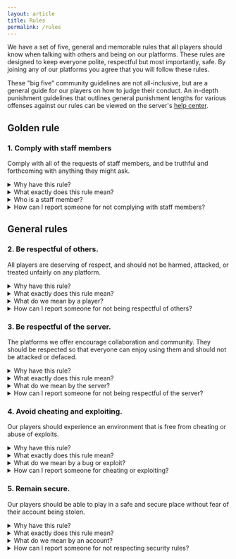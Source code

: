 ```yaml
---
layout: article
title: Rules
permalink: /rules
---
```


We have a set of five, general and memorable rules that all players should know when talking with others and being on our platforms. These rules are designed to keep everyone polite, respectful but most importantly, safe. By joining any of our platforms you agree that you will follow these rules.

These "big five" community guidelines are not all-inclusive, but are a general guide for our players on how to judge their conduct. An in-depth punishment guidelines that outlines general punishment lengths for various offenses against our rules can be viewed on the server's [help center](../hc/rules-and-regulations#punishment-guidelines).

## Golden rule

### 1. Comply with staff members
Comply with all of the requests of staff members, and be truthful and forthcoming with anything they might ask.

<details>
  <summary>Why have this rule?</summary>
      <p>The goal of staff members is to keep the community a safe place and promote an enjoyable experience for all of our players. When everyone cooperates with staff members, they are better able to keep the community secure.</p>
      <p>Staff members will never ask for personal information or any credentials to your account. File a <a href="{{ site.baseurl }}/report">report</a> immediately if this happens.</p>
</details>

<details>
  <summary>What exactly does this rule mean?</summary>
      <p>All of our staff members act with the whole community in mind. Try to assist by doing the following:</p>
        <ul>
          <li>Answer their questions or recall any events you remember</li>
          <li>Remaining truthful</li>
          <li>Actively reporting rule-breaking behavior</li>
        </ul>
      <p>Some things don’t help our staff members, however. Try to avoid the following:</p>
        <ul>
          <li>Mini-modding, trying to enforce rules for other staff members. Try to direct staff members to the rule-breaking behavior</li>
          <li>Withholding details from staff members</li>
          <li>Filing appeals or reports on behalf of someone else</li>
          <li>Evading punishments issued by staff members</li>
        </ul>
</details>

<details>
  <summary>Who is a staff member?</summary>
      <p>All staff members can be located by the prefix before their name:</p>
        <ul>
          <li>Executives will have a <span class="tag-bracket">[</span><span class="exec-primary">EXV</span><span class="tag-bracket">]</span> prefix and a <span class="exec-secondary">light red</span> name.</li>
          <li>Developers will have a <span class="tag-bracket">[</span><span class="dev-primary">DEV</span><span class="tag-bracket">]</span> prefix and a <span class="dev-secondary">light purple</span> name.</li>
          <li>Admins will have a <span class="tag-bracket">[</span><span class="admin-primary">ADM</span><span class="tag-bracket">]</span> prefix and a <span class="admin-secondary">yellow</span> name.</li>
          <li>Mods will have a <span class="tag-bracket">[</span><span class="mod-primary">MOD</span><span class="tag-bracket">]</span> prefix and a <span class="mod-secondary">lime green</span> name.</li>
        </ul>
</details>

<details>
  <summary>How can I report someone for not complying with staff members?</summary>
      <p>Here are the options given to our members if they need to file a report.</p>
        <ul>
          <li><strong><span class="special-highlight">Recommended: Online form report.</span></strong> Use the <a href="{{ site.baseurl }}/report">online form</a> to file a player report online.</li>
          <li>Open a <a href="{{ site.baseurl }}/support">support</a> topic on the forum. Only staff members can see what you share in this category, and your case will be confidential.</li>
          <li>Join the <a href="{{ site.baseurl }}/discord">Discord</a> server and send a message to a staff member. If no staff member is online, try using the <code>#support</code> channel and a staff member will handle it later.</li>
          <li>Inform an online staff member on the server.</li>
        </ul>
</details>

## General rules

### 2. Be respectful of others.
All players are deserving of respect, and should not be harmed, attacked, or treated unfairly on any platform.

<details>
  <summary>Why have this rule?</summary>
      <p>We want all of our players to feel welcome, and to be a safe place for people to communicate and have fun. Everyone should be able to make new friends and have an enjoyable experience on our servers.</p>
      <p>Think twice before sending someone something hurtful. Everyone should be able to enjoy the server safely, and everyone should be mindful of the business of other people.</p>
</details>

<details>
  <summary>What exactly does this rule mean?</summary>
      <p>All of our players should be able to experience the server in the same positive environment as everyone else. Specifically, avoid:</p>
        <ul>
          <li>Advertising other platforms or services or posting invites to servers other than this one</li>
          <li>Repeating the same or similar messages or avoiding any mute or chat filters</li>
          <li>Encouraging violence or other attacks</li>
          <li>Disrespecting privacy limits in-game and in real life</li>
          <li>Encouraging any form of self-harm</li>
          <li>Excessive swearing or caps</li>
          <li>Sharing private or personal information without their consent</li>
          <li>Framing other people or falsifying information</li>
          <li>Referring to pornography or hateful content</li>
          <li>Modifying creations of others without their approval</li>
          <li>Soliciting illegal actions</li>
          <li>Plagiarizing the content of others</li>
        </ul>
</details>

<details>
  <summary>What do we mean by a player?</summary>
      <p>A player is anyone who plays on any of our platforms, including our staff members.</p>
</details>

<details>
  <summary>How can I report someone for not being respectful of others?</summary>
      <p>Here are the options given to our players if they need to file a report.</p>
        <ul>
          <li><strong><span class="special-highlight">Recommended: Online form report.</span></strong> Use the <a href="{{ site.baseurl }}/report">online form</a> to file a player report online.</li>
          <li>Open a <a href="{{ site.baseurl }}/support">support</a> topic on the forum. Only staff members can see what you share in this category, and your case will be confidential.</li>
          <li>Join the <a href="{{ site.baseurl }}/discord">Discord</a> server and send a message to a staff member. If no staff member is online, try using the <code>#support</code> channel and a staff member will handle it later.</li>
          <li>Inform an online staff member on the server.</li>
        </ul>
</details>

### 3. Be respectful of the server.
The platforms we offer encourage collaboration and community. They should be respected so that everyone can enjoy using them and should not be attacked or defaced.

<details>
  <summary>Why have this rule?</summary>
      <p>Everyone wants to be able to enjoy the server without downtime and should have free access to the services we offer and should have access to a stable server to enjoy.</p>
</details>

<details>
  <summary>What exactly does this rule mean?</summary>
      <p>All of our players should be able to freely access a stable and lag-free server without connection issues. Specifically, avoid:</p>
        <ul>
          <li>Attempts to crash the server or cause downtime</li>
          <li>Large block edit operations</li>
          <li>Hacked clients that can cause instability</li>
          <li>Corrupting worlds or world chunks</li>
          <li>Using bot applications to spam the server</li>
        </ul>
</details>

<details>
  <summary>What do we mean by the server?</summary>
      <p>The "server" refers to all community platforms that are official to Darkstone. This includes:</p>
        <ul>
          <li>The in-game <a href="{{ site.baseurl }}/join">Minecraft</a> server</li>
          <li>The <a href="{{ site.baseurl }}/forum">forum</a> community</li>
          <li>The <a href="{{ site.baseurl }}/discord">Discord</a> guild</li>
        </ul>
</details>

<details>
  <summary>How can I report someone for not being respectful of the server?</summary>
      <p>Here are the options given to our members if they need to file a report.</p>
        <ul>
          <li><strong><span class="special-highlight">Recommended: Online form report.</span></strong> Use the <a href="{{ site.baseurl }}/report">online form</a> to file a player report online.</li>
          <li>Open a <a href="{{ site.baseurl }}/support">support</a> topic on the forum. Only staff members can see what you share in this category, and your case will be confidential.</li>
          <li>Join the <a href="{{ site.baseurl }}/discord">Discord</a> server and send a message to a staff member. If no staff member is online, try using the <code>#support</code> channel and a staff member will handle it later.</li>
          <li>Inform an online staff member on the server.</li>
        </ul>
</details>

### 4. Avoid cheating and exploiting.
Our players should experience an environment that is free from cheating or abuse of exploits.

<details>
  <summary>Why have this rule?</summary>
      <p>When cheating or exploiting occurs, it ruins the experience for others who try to play fairly. Everyone should be on a level playing field, and shouldn't be put at a disadvantage for following the rules.</p>
</details>

<details>
  <summary>What exactly does this rule mean?</summary>
      <p>All of our players should have access to the same advantages as everyone else. Specifically, avoid the following:</p>
        <ul>
          <li>Taking advantage of a bug or error in a program or plugin</li>
          <li>Not reporting any bugs or errors</li>
        </ul>
      <p>We have some additional restrictions for cheating and hacked clients for the <span class="creative">Creative</span> server. All forms of cheating are banned entirely on the <span class="survival">Survival</span> server.</p>
        <ul>
          <li>Using hacked clients to fight or compete</li>
          <li>Using hacked clients to break the rules</li>
        </ul>
</details>

<details>
  <summary>What do we mean by a bug or exploit?</summary>
      <p>A bug refers to a software bug in a program or system. It is a flaw that can result in something that was incorrect or unexpected or will behave in unintended ways.</p>
</details>

<details>
  <summary>How can I report someone for cheating or exploiting?</summary>
      <p>Here are the options given to our players if they need to file a report.</p>
        <ul>
          <li><strong><span class="special-highlight">Recommended: Online form report.</span></strong> Use the <a href="{{ site.baseurl }}/report">online form</a> to file a player report online.</li>
          <li>Open a <a href="{{ site.baseurl }}/support">support</a> topic on the forum. Only staff members can see what you share in this category, and your case will be confidential.</li>
          <li>Join the <a href="{{ site.baseurl }}/discord">Discord</a> server and send a message to a staff member. If no staff member is online, try using the <code>#support</code> channel and a staff member will handle it later.</li>
          <li>Inform an online staff member on the server.</li>
        </ul>
</details>

### 5. Remain secure.
Our players should be able to play in a safe and secure place without fear of their account being stolen.

<details>
  <summary>Why have this rule?</summary>
      <p>Life is better when it's secure, and our players deserve a place without transactions or account phishing. Security also means being responsible for your own account, and its credentials should be kept to you and you only.</p>
      <p>Staff members will never ask for personal information or any credentials to your account. File a <a href="{{ site.baseurl }}/report">report</a> immediately if this happens.</p>
</details>

<details>
  <summary>What exactly does this rule mean?</summary>
      <p>Players should be able to experience an environment that is secure. Specifically, avoid the following:</p>
        <ul>
          <li>Any form of transactions or exchange of goods</li>
          <li>Accessing an account that isn't yours</li>
          <li>Pretending to be another user</li>
          <li>Soliciting illegal actions</li>
        </ul>
</details>

<details>
  <summary>What do we mean by an account?</summary>
      <p>Your <a href="https://minecraft.net">Minecraft</a> account is yours that controls your profile. Your account on our forum is yours as well. Do not let other people access it, and regularly change your account password.</p>
      <p>Players should notify an Executive before making another account if they intend to do so. Anything that violates United States law will be notified to proper authorities; we are based in the U.S. and work within its laws.</p>
</details>

<details>
  <summary>How can I report someone for not respecting security rules?</summary>
      <p>Here are the options given to our players if they need to file a report.</p>
        <ul>
          <li><strong><span class="special-highlight">Recommended: Online form report.</span></strong> Use the <a href="{{ site.baseurl }}/report">online form</a> to file a player report online.</li>
          <li>Open a <a href="{{ site.baseurl }}/support">support</a> topic on the forum. Only staff members can see what you share in this category, and your case will be confidential.</li>
          <li>Join the <a href="{{ site.baseurl }}/discord">Discord</a> server and send a message to a staff member. If no staff member is online, try using the <code>#support</code> channel and a staff member will handle it later.</li>
          <li>Inform an online staff member on the server.</li>
        </ul>
</details>
